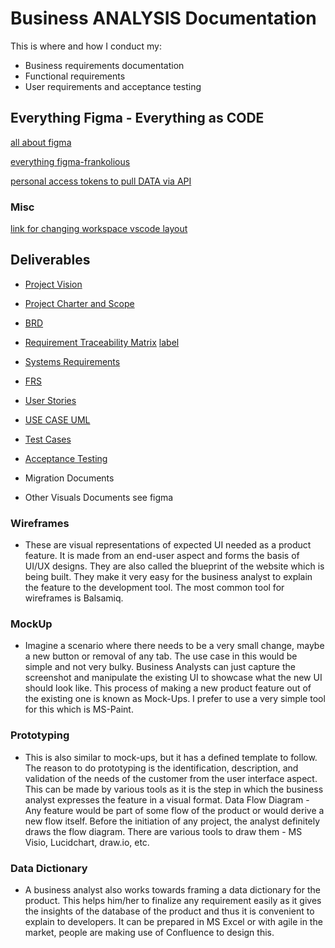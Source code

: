 # Business ANALYSIS Documentation

 This is where and how I conduct my:
- Business requirements documentation
- Functional requirements
- User requirements and acceptance testing

## Everything Figma - Everything as CODE

[all about figma](figma.com)

[everything figma-frankolious](https://www.figma.com/@frankolious)

[personal access tokens to pull DATA via API](https://help.figma.com/hc/en-us/articles/8085703771159-Manage-personal-access-tokens)

### Misc

[link for changing workspace vscode layout](https://stackoverflow.com/questions/51571748/visual-studio-code-different-color-themes-for-different-projects)

## Deliverables
- [Project Vision](projectVision.md)
- [Project Charter and Scope ](managementRequirements.md)
- [BRD](businessRequirements)

- [Requirement Traceability Matrix](https://www.figma.com/file/UO2pE7vFthkIyL0OdzsHsP/RACI?node-id=0%3A1&t=NeHXe3gQ8aphhrn3-3)
[label](requirementsMatrix)

- [Systems Requirements](systemRequirements.md)
- [FRS](functionalRequirements.md)



- [User Stories](userStories.md)
- [USE CASE UML](useCases.md)
- [Test Cases](testCase.md)

- [Acceptance Testing](acceptanceTesting.md)

- Migration Documents
- Other Visuals Documents see figma

### Wireframes 
- These are visual representations of expected UI needed as a product feature. It is made from an end-user aspect and forms the basis of UI/UX designs. They are also called the blueprint of the website which is being built. They make it very easy for the business analyst to explain the feature to the development tool. The most common tool for wireframes is Balsamiq. 

### MockUp 
- Imagine a scenario where there needs to be a very small change, maybe a new button or removal of any tab. The use case in this would be simple and not very bulky. Business Analysts can just capture the screenshot and manipulate the existing UI to showcase what the new UI should look like. This process of making a new product feature out of the existing one is known as Mock-Ups. I prefer to use a very simple tool for this which is MS-Paint. 

### Prototyping 
- This is also similar to mock-ups, but it has a defined template to follow. The reason to do prototyping is the identification, description, and validation of the needs of the customer from the user interface aspect. This can be made by various tools as it is the step in which the business analyst expresses the feature in a visual format.
Data Flow Diagram - Any feature would be part of some flow of the product or would derive a new flow itself. Before the initiation of any project, the analyst definitely draws the flow diagram. There are various tools to draw them - MS Visio, Lucidchart, draw.io, etc. 

### Data Dictionary 
- A business analyst also works towards framing a data dictionary for the product. This helps him/her to finalize any requirement easily as it gives the insights of the database of the product and thus it is convenient to explain to developers. It can be prepared in MS Excel or with agile in the market, people are making use of Confluence to design this.
